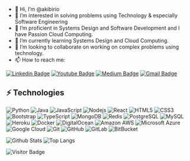 - 👋 Hi, I’m @akibirio
- 👀 I’m interested in solving problems using Technology & especially Software Engineering
- 🌱 I’m proficient in Systems Design and Software Development and I have Passion Cloud Computing.
- 🌱 I’m currently learning Systems Design and Cloud Computing.
- 💞️ I’m looking to collaborate on working on complex problems using technology.
- 📫 How to reach me:
  
[![Linkedin Badge](https://img.shields.io/badge/-ayubkibirio-blue?style=flat-square&logo=Linkedin&logoColor=white&link=https://www.linkedin.com/in/ayub-kibirio/)](https://www.linkedin.com/in/ayub-kibirio/)
[![Youtube Badge](https://img.shields.io/badge/-ayubkibirio-darkred?style=flat-square&logo=youtube&logoColor=white&link=https://www.youtube.com/c/ayubkibirio)](https://www.youtube.com/c/ayubkibirio)
[![Medium Badge](https://img.shields.io/badge/-@ayubkibirio-03a57a?style=flat-square&labelColor=000000&logo=Medium&link=https://medium.com/@ayubkibirio/)](https://medium.com/@ayubkibirio)
[![Gmail Badge](https://img.shields.io/badge/-ayubkibirio@gmail.com-c14438?style=flat-square&logo=Gmail&logoColor=white&link=mailto:ayubkibirio@gmail.com)](mailto:ayubkibirio@gmail.com)

## ⚡ Technologies

![Python](https://img.shields.io/badge/-Python-black?style=flat-square&logo=Python)
![Java](https://img.shields.io/badge/-java-E34A86?style=flat-square&logo=java)
![JavaScript](https://img.shields.io/badge/-JavaScript-black?style=flat-square&logo=javascript)
![Nodejs](https://img.shields.io/badge/-Nodejs-black?style=flat-square&logo=Node.js)
![React](https://img.shields.io/badge/-React-black?style=flat-square&logo=react)
![HTML5](https://img.shields.io/badge/-HTML5-E34F26?style=flat-square&logo=html5&logoColor=white)
![CSS3](https://img.shields.io/badge/-CSS3-1572B6?style=flat-square&logo=css3)
![Bootstrap](https://img.shields.io/badge/-Bootstrap-563D7C?style=flat-square&logo=bootstrap)
![TypeScript](https://img.shields.io/badge/-TypeScript-007ACC?style=flat-square&logo=typescript)
![MongoDB](https://img.shields.io/badge/-MongoDB-black?style=flat-square&logo=mongodb)
![Redis](https://img.shields.io/badge/-Redis-black?style=flat-square&logo=Redis)
![PostgreSQL](https://img.shields.io/badge/-PostgreSQL-336791?style=flat-square&logo=postgresql)
![MySQL](https://img.shields.io/badge/-MySQL-black?style=flat-square&logo=mysql)
![Heroku](https://img.shields.io/badge/-Heroku-430098?style=flat-square&logo=heroku)
![Docker](https://img.shields.io/badge/-Docker-black?style=flat-square&logo=docker)
![DigitalOcean](https://img.shields.io/badge/-Digital%20Ocean-darkblue?style=flat-square&logo=digitalocean)
![Amazon AWS](https://img.shields.io/badge/Amazon%20AWS-232F3E?style=flat-square&logo=amazon-aws)
![Microsoft Azure](https://img.shields.io/badge/Microsoft%20Azure-232F7E?style=flat-square&logo=microsoft-azure)
![Google Cloud](https://img.shields.io/badge/Google%20Cloud-black?style=flat-square&logo=google-cloud)
![Git](https://img.shields.io/badge/-Git-black?style=flat-square&logo=git)
![GitHub](https://img.shields.io/badge/-GitHub-181717?style=flat-square&logo=github)
![GitLab](https://img.shields.io/badge/-GitLab-FCA121?style=flat-square&logo=gitlab)
![BitBucket](https://img.shields.io/badge/-BitBucket-darkblue?style=flat-square&logo=bitbucket)


![Github Stats](https://github-readme-stats.vercel.app/api?username=akibirio&count_private=true&show_icons=true&include_all_commits=true)
![Top Langs](https://github-readme-stats.vercel.app/api/top-langs/?username=akibirio&hide=TeX&layout=compact)

![Visitor Badge](https://visitor-badge.laobi.icu/badge?page_id=akibirio.akibirio)
  
<!---
akibirio/akibirio is a ✨ special ✨ repository because its `README.md` (this file) appears on your GitHub profile.
You can click the Preview link to take a look at your changes.
--->
